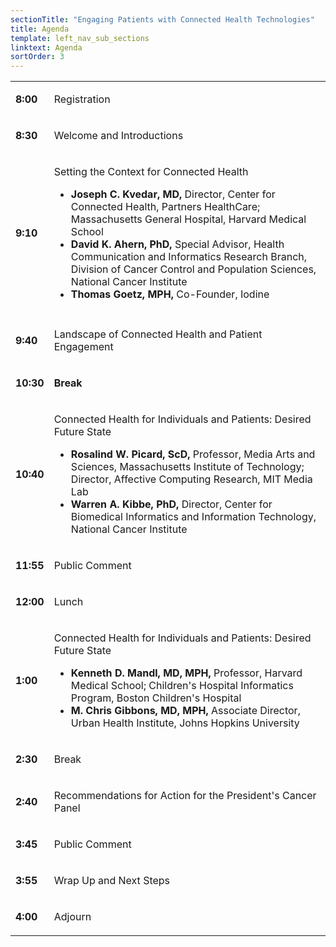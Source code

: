 ```yaml
---
sectionTitle: "Engaging Patients with Connected Health Technologies"
title: Agenda
template: left_nav_sub_sections
linktext: Agenda
sortOrder: 3
---
```

<table class="agenda-table">
<tbody>
<tr><td>

**8:00**</td><td>

Registration
</td></tr>
<tr><td>

**8:30**</td><td>

Welcome and Introductions
</td></tr>
<tr><td>

**9:10**</td><td>

Setting the Context for Connected Health

- **Joseph C. Kvedar, MD,** Director, Center for Connected Health, Partners HealthCare; Massachusetts General Hospital, Harvard Medical School
- **David K. Ahern, PhD,** Special Advisor, Health Communication and Informatics Research Branch, Division of Cancer Control and Population Sciences, National Cancer Institute
- **Thomas Goetz, MPH,** Co-Founder, Iodine
</td></tr>
<tr><td>
<tr><td>

**9:40**</td><td>

Landscape of Connected Health and Patient Engagement
</td></tr>
<tr><td>

**10:30**</td><td>

**Break**
</td></tr>
<tr><td>

**10:40** </td><td>

Connected Health for Individuals and Patients: Desired Future State

- **Rosalind W. Picard, ScD,** Professor, Media Arts and Sciences, Massachusetts Institute of Technology; Director, Affective Computing Research, MIT Media Lab
- **Warren A. Kibbe, PhD,** Director, Center for Biomedical Informatics and Information Technology, National Cancer Institute
</td></tr>
<tr><td>

**11:55** </td><td>

Public Comment
</td></tr>

<tr><td>

**12:00** </td><td>

Lunch
</td></tr>
<tr><td>

**1:00** </td><td>

Connected Health for Individuals and Patients: Desired Future State

- **Kenneth D. Mandl, MD, MPH,** Professor, Harvard Medical School; Children's Hospital Informatics Program, Boston Children's Hospital
- **M. Chris Gibbons, MD, MPH,** Associate Director, Urban Health Institute, Johns Hopkins University
</td></tr>
<tr><td>

**2:30** </td><td>

Break
</td></tr>
<tr><td>

**2:40** </td><td>

Recommendations for Action for the President's Cancer Panel
</td></tr>
<tr><td>

**3:45** </td><td>

Public Comment
</td></tr>
<tr><td>

**3:55** </td><td>

Wrap Up and Next Steps
</td></tr>
<tr><td>

**4:00** </td><td>

Adjourn

</td></tr>
</tbody></table>
